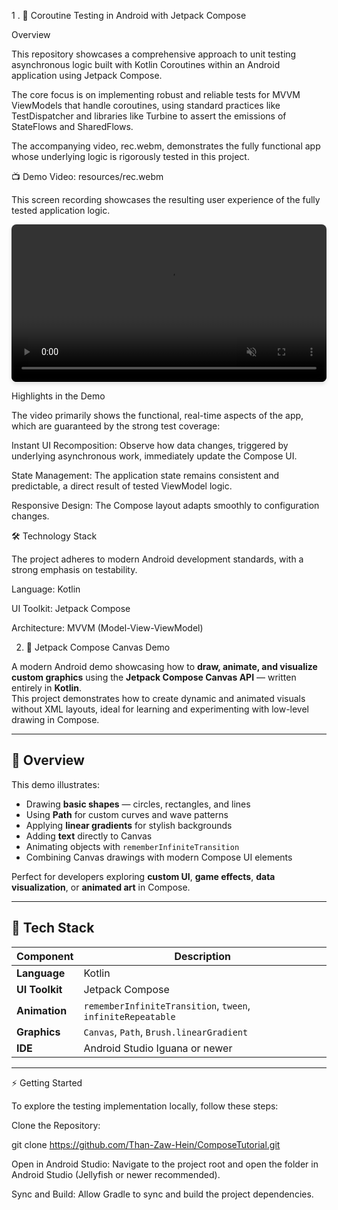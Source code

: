 1 . 🧪 Coroutine Testing in Android with Jetpack Compose

Overview

This repository showcases a comprehensive approach to unit testing asynchronous logic built with Kotlin Coroutines within an Android application using Jetpack Compose.

The core focus is on implementing robust and reliable tests for MVVM ViewModels that handle coroutines, using standard practices like TestDispatcher and libraries like Turbine to assert the emissions of StateFlows and SharedFlows.

The accompanying video, rec.webm, demonstrates the fully functional app whose underlying logic is rigorously tested in this project.

📺 Demo Video: resources/rec.webm

This screen recording showcases the resulting user experience of the fully tested application logic.

<div align="center">
<!-- GitHub supports HTML tags for better control over media embedding -->
<video src="./resources/rec.webm" controls autoplay muted loop width="100%" style="max-width: 768px; border-radius: 8px; box-shadow: 0 4px 6px rgba(0, 0, 0, 0.1);">
Your browser does not support the video tag.
</video>
</div>

Highlights in the Demo

The video primarily shows the functional, real-time aspects of the app, which are guaranteed by the strong test coverage:

Instant UI Recomposition: Observe how data changes, triggered by underlying asynchronous work, immediately update the Compose UI.

State Management: The application state remains consistent and predictable, a direct result of tested ViewModel logic.

Responsive Design: The Compose layout adapts smoothly to configuration changes.

🛠 Technology Stack

The project adheres to modern Android development standards, with a strong emphasis on testability.

Language: Kotlin

UI Toolkit: Jetpack Compose

Architecture: MVVM (Model-View-ViewModel)

2. 🎨 Jetpack Compose Canvas Demo

A modern Android demo showcasing how to **draw, animate, and visualize custom graphics** using the **Jetpack Compose Canvas API** — written entirely in **Kotlin**.  
This project demonstrates how to create dynamic and animated visuals without XML layouts, ideal for learning and experimenting with low-level drawing in Compose.

---

## 🧠 Overview

This demo illustrates:

- Drawing **basic shapes** — circles, rectangles, and lines  
- Using **Path** for custom curves and wave patterns  
- Applying **linear gradients** for stylish backgrounds  
- Adding **text** directly to Canvas  
- Animating objects with `rememberInfiniteTransition`  
- Combining Canvas drawings with modern Compose UI elements  

Perfect for developers exploring **custom UI**, **game effects**, **data visualization**, or **animated art** in Compose.

---

## 🧩 Tech Stack

| Component | Description |
|------------|-------------|
| **Language** | Kotlin |
| **UI Toolkit** | Jetpack Compose |
| **Animation** | `rememberInfiniteTransition`, `tween`, `infiniteRepeatable` |
| **Graphics** | `Canvas`, `Path`, `Brush.linearGradient` |
| **IDE** | Android Studio Iguana or newer |

---

⚡ Getting Started

To explore the testing implementation locally, follow these steps:

Clone the Repository:

git clone https://github.com/Than-Zaw-Hein/ComposeTutorial.git


Open in Android Studio:
Navigate to the project root and open the folder in Android Studio (Jellyfish or newer recommended).

Sync and Build:
Allow Gradle to sync and build the project dependencies.
